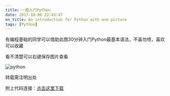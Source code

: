 ```yaml
---
title: 一图入门Python
date: 2017-10-06 22:43:47
en_title: An introduction for Python with one picture
tags: [Python]
---
```


有编程基础的同学可以借助此图30分钟入门Python最基本语法，不喜勿喷，喜欢可以收藏

看不清楚可以右键保存图片查看

![python](https://img.yingjoy.cn/image/2017/10/python.png)

转载需注明出处

附上代码连接：[点击这里下载](https://img.yingjoy.cn/attachment/2017/10/一图入门Python.zip)
